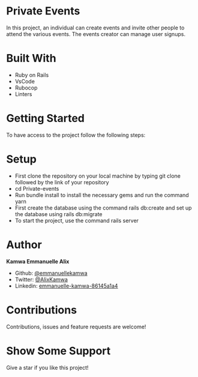 # Private Events

In this project, an individual can create events and invite other people to attend the various events. The events creator can manage user signups.

# Built With

- Ruby on Rails
- VsCode
- Rubocop
- Linters

# Getting Started

To have access to the project follow the following steps:

# Setup 

- First clone the repository on your local machine by typing git clone followed by the link of your repository
- cd Private-events
- Run bundle install to install the necessary gems and run the command yarn 
- First create the database using the command rails db:create and set up the database using rails db:migrate
- To start the project, use the command rails server

# Author

**Kamwa Emmanuelle Alix**

- Github: [@emmanuellekamwa](https://github.com/emmanuellekamwa)
- Twitter: [@AlixKamwa](https://twitter.com/AlixKamwa)
- Linkedin: [emmanuelle-kamwa-86145a1a4](https://www.linkedin.com/in/emmanuelle-kamwa-86145a1a4)

# Contributions

Contributions, issues and feature requests are welcome!

# Show Some Support

Give a star if you like this project!

